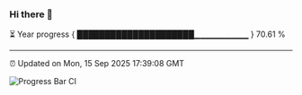 ### Hi there 👋

⏳ Year progress { █████████████████████▁▁▁▁▁▁▁▁▁ } 70.61 %

---

⏰ Updated on Mon, 15 Sep 2025 17:39:08 GMT

![Progress Bar CI](https://github.com/IshwaranRudhara/GIT-ACTION/workflows/Progress%20Bar%20CI/badge.svg)
